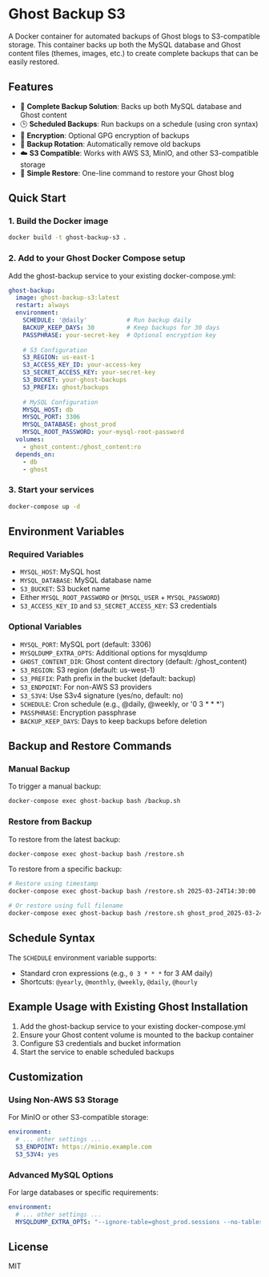 # Ghost Backup S3

A Docker container for automated backups of Ghost blogs to S3-compatible storage. This container backs up both the MySQL database and Ghost content files (themes, images, etc.) to create complete backups that can be easily restored.

## Features

- 🔄 **Complete Backup Solution**: Backs up both MySQL database and Ghost content
- 🕒 **Scheduled Backups**: Run backups on a schedule (using cron syntax)
- 🔐 **Encryption**: Optional GPG encryption of backups
- 🧹 **Backup Rotation**: Automatically remove old backups
- ☁️ **S3 Compatible**: Works with AWS S3, MinIO, and other S3-compatible storage
- 🔄 **Simple Restore**: One-line command to restore your Ghost blog

## Quick Start

### 1. Build the Docker image

```bash
docker build -t ghost-backup-s3 .
```

### 2. Add to your Ghost Docker Compose setup

Add the ghost-backup service to your existing docker-compose.yml:

```yaml
ghost-backup:
  image: ghost-backup-s3:latest
  restart: always
  environment:
    SCHEDULE: '@daily'           # Run backup daily
    BACKUP_KEEP_DAYS: 30         # Keep backups for 30 days
    PASSPHRASE: your-secret-key  # Optional encryption key
    
    # S3 Configuration
    S3_REGION: us-east-1
    S3_ACCESS_KEY_ID: your-access-key
    S3_SECRET_ACCESS_KEY: your-secret-key
    S3_BUCKET: your-ghost-backups
    S3_PREFIX: ghost/backups
    
    # MySQL Configuration
    MYSQL_HOST: db
    MYSQL_PORT: 3306
    MYSQL_DATABASE: ghost_prod
    MYSQL_ROOT_PASSWORD: your-mysql-root-password
  volumes:
    - ghost_content:/ghost_content:ro
  depends_on:
    - db
    - ghost
```

### 3. Start your services

```bash
docker-compose up -d
```

## Environment Variables

### Required Variables
- `MYSQL_HOST`: MySQL host
- `MYSQL_DATABASE`: MySQL database name
- `S3_BUCKET`: S3 bucket name
- Either `MYSQL_ROOT_PASSWORD` or (`MYSQL_USER` + `MYSQL_PASSWORD`)
- `S3_ACCESS_KEY_ID` and `S3_SECRET_ACCESS_KEY`: S3 credentials

### Optional Variables
- `MYSQL_PORT`: MySQL port (default: 3306)
- `MYSQLDUMP_EXTRA_OPTS`: Additional options for mysqldump
- `GHOST_CONTENT_DIR`: Ghost content directory (default: /ghost_content)
- `S3_REGION`: S3 region (default: us-west-1)
- `S3_PREFIX`: Path prefix in the bucket (default: backup)
- `S3_ENDPOINT`: For non-AWS S3 providers
- `S3_S3V4`: Use S3v4 signature (yes/no, default: no)
- `SCHEDULE`: Cron schedule (e.g., @daily, @weekly, or '0 3 * * *')
- `PASSPHRASE`: Encryption passphrase
- `BACKUP_KEEP_DAYS`: Days to keep backups before deletion

## Backup and Restore Commands

### Manual Backup

To trigger a manual backup:

```bash
docker-compose exec ghost-backup bash /backup.sh
```

### Restore from Backup

To restore from the latest backup:

```bash
docker-compose exec ghost-backup bash /restore.sh
```

To restore from a specific backup:

```bash
# Restore using timestamp
docker-compose exec ghost-backup bash /restore.sh 2025-03-24T14:30:00

# Or restore using full filename
docker-compose exec ghost-backup bash /restore.sh ghost_prod_2025-03-24T14:30:00.tar.gz
```

## Schedule Syntax

The `SCHEDULE` environment variable supports:

- Standard cron expressions (e.g., `0 3 * * *` for 3 AM daily)
- Shortcuts: `@yearly`, `@monthly`, `@weekly`, `@daily`, `@hourly`

## Example Usage with Existing Ghost Installation

1. Add the ghost-backup service to your existing docker-compose.yml
2. Ensure your Ghost content volume is mounted to the backup container
3. Configure S3 credentials and bucket information
4. Start the service to enable scheduled backups

## Customization

### Using Non-AWS S3 Storage

For MinIO or other S3-compatible storage:

```yaml
environment:
  # ... other settings ...
  S3_ENDPOINT: https://minio.example.com
  S3_S3V4: yes
```

### Advanced MySQL Options

For large databases or specific requirements:

```yaml
environment:
  # ... other settings ...
  MYSQLDUMP_EXTRA_OPTS: "--ignore-table=ghost_prod.sessions --no-tablespaces"
```

## License

MIT